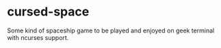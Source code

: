 cursed-space
============

Some kind of spaceship game to be played and enjoyed on geek terminal with ncurses support.
